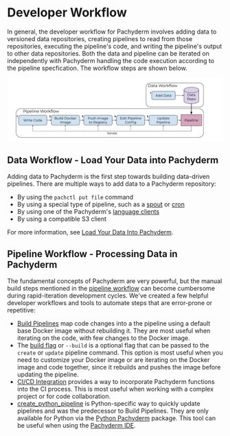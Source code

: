 # Developer Workflow

In general, the developer workflow for Pachyderm involves adding 
data to versioned data repositories, creating pipelines to 
read from those repositories, executing the pipeline's code, and writing the pipeline's output to other data repositories.
Both the data and pipeline can be iterated on independently with Pachyderm
handling the code execution according to the pipeline specfication.
The workflow steps are shown below.

![Developer workflow](../../assets/images/d_steps_analysis_pipeline.svg)

## Data Workflow - Load Your Data into Pachyderm

Adding data to Pachyderm is the first step towards building data-driven pipelines. There are multiple ways to add data to a Pachyderm repository:

* By using the `pachctl put file` command
* By using a special type of pipeline, such as a [spout](../../concepts/pipeline-concepts/pipeline/spout/) or [cron](../../concepts/pipeline-concepts/pipeline/cron/) 
* By using one of the Pachyderm's [language clients](../../reference/clients/)
* By using a compatible S3 client

For more information, see [Load Your Data Into Pachyderm](../basic-data-operations/load-data-into-pachyderm/).

## Pipeline Workflow - Processing Data in Pachyderm

The fundamental concepts of Pachyderm are very powerful, but the manual build steps mentioned in the [pipeline workflow](working-with-pipelines.md) can become cumbersome during rapid-iteration development cycles. We've created a few helpful developer workflows and tools to automate steps that are error-prone or repetitive:

* [Build Pipelines](build-pipelines.md) map code changes into a the pipeline using a default base Docker image without rebuilding it. They are most useful when iterating on the code, with few changes to the Docker image.
* The [build flag](build-flag.md) or `--build` is a optional flag that can be passed to the `create` or `update` pipeline command. This option is most useful when you need to customize your Docker image or are iterating on the Docker image and code together, since it rebuilds and pushes the image before updating the pipeline. 
* [CI/CD Integration](ci-cd-integration.md) provides a way to incorporate Pachyderm functions into the CI process. This is most useful when working with a complex project or for code collaboration. 
* [create_python_pipeline](https://pachyderm.github.io/python-pachyderm/python_pachyderm.html#python_pachyderm.create_python_pipeline) is Python-specific way to quickly update pipelines and was the predecessor to Build Pipelines. They are only available for Python via the [Python Pachyderm](https://github.com/pachyderm/python-pachyderm) package. This tool can be useful when using the [Pachyderm IDE](../use-pachyderm-ide).
